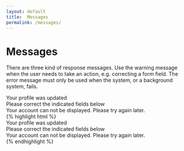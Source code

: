 ```yaml
---
layout: default
title:  Messages
permalink: /messages/
---
```


# Messages
There are three kind of response messages. Use the warning message when the user needs to take an action, e.g. correcting a form field. The error message must only be used when the system, or a background system, fails.

<div class="example">
  <div class="success">Your profile was updated</div>
  <div class="warning">Please correct the indicated fields below</div>
  <div class="error">Your account can not be displayed. Please try again later.</div>
</div>
{% highlight html %}
<div class="success">Your profile was updated</div>
<div class="warning">Please correct the indicated fields below</div>
<div class="error">Your account can not be displayed. Please try again later.</div>
{% endhighlight %}
